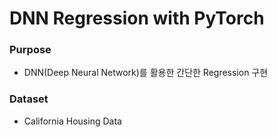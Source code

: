 # DNN Regression with PyTorch

### Purpose
- DNN(Deep Neural Network)를 활용한 간단한 Regression 구현

### Dataset
- California Housing Data